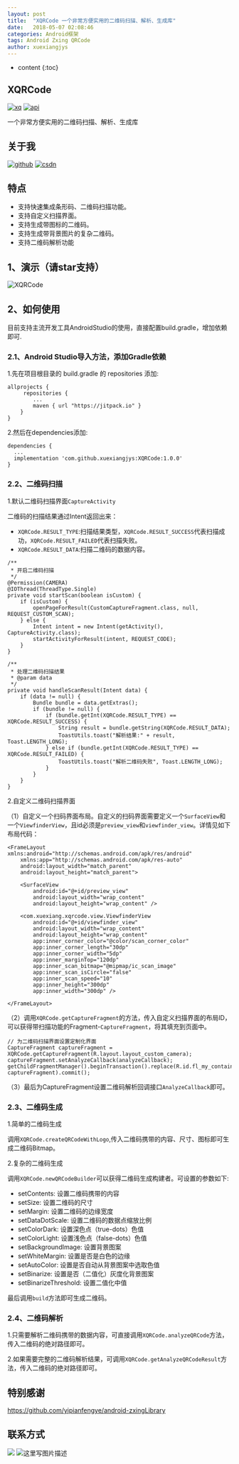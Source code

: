 ```yaml
---
layout: post
title:  "XQRCode 一个非常方便实用的二维码扫描、解析、生成库"
date:   2018-05-07 02:08:46
categories: Android框架
tags: Android Zxing QRCode 
author: xuexiangjys
---
```


* content
{:toc}

## XQRCode
[![xq][xqsvg]][xq]  [![api][apisvg]][api]

一个非常方便实用的二维码扫描、解析、生成库

## 关于我

[![github](https://img.shields.io/badge/GitHub-xuexiangjys-blue.svg)](https://github.com/xuexiangjys)   [![csdn](https://img.shields.io/badge/CSDN-xuexiangjys-green.svg)](http://blog.csdn.net/xuexiangjys)

## 特点

* 支持快速集成条形码、二维码扫描功能。
* 支持自定义扫描界面。
* 支持生成带图标的二维码。
* 支持生成带背景图片的复杂二维码。
* 支持二维码解析功能





## 1、演示（请star支持）
![XQRCode](https://img-blog.csdn.net/20180507014226915?watermark/2/text/aHR0cHM6Ly9ibG9nLmNzZG4ubmV0L3h1ZXhpYW5nanlz/font/5a6L5L2T/fontsize/400/fill/I0JBQkFCMA==/dissolve/70)

## 2、如何使用
目前支持主流开发工具AndroidStudio的使用，直接配置build.gradle，增加依赖即可.

### 2.1、Android Studio导入方法，添加Gradle依赖

1.先在项目根目录的 build.gradle 的 repositories 添加:
```
allprojects {
     repositories {
        ...
        maven { url "https://jitpack.io" }
    }
}
```

2.然后在dependencies添加:

```
dependencies {
  ...
  implementation 'com.github.xuexiangjys:XQRCode:1.0.0'
}
```

### 2.2、二维码扫描

1.默认二维码扫描界面`CaptureActivity`

二维码的扫描结果通过Intent返回出来：

* `XQRCode.RESULT_TYPE`:扫描结果类型，`XQRCode.RESULT_SUCCESS`代表扫描成功，`XQRCode.RESULT_FAILED`代表扫描失败。
* `XQRCode.RESULT_DATA`:扫描二维码的数据内容。

```
/**
 * 开启二维码扫描
 */
@Permission(CAMERA)
@IOThread(ThreadType.Single)
private void startScan(boolean isCustom) {
    if (isCustom) {
        openPageForResult(CustomCaptureFragment.class, null, REQUEST_CUSTOM_SCAN);
    } else {
        Intent intent = new Intent(getActivity(), CaptureActivity.class);
        startActivityForResult(intent, REQUEST_CODE);
    }
}

/**
 * 处理二维码扫描结果
 * @param data
 */
private void handleScanResult(Intent data) {
    if (data != null) {
        Bundle bundle = data.getExtras();
        if (bundle != null) {
            if (bundle.getInt(XQRCode.RESULT_TYPE) == XQRCode.RESULT_SUCCESS) {
                String result = bundle.getString(XQRCode.RESULT_DATA);
                ToastUtils.toast("解析结果:" + result, Toast.LENGTH_LONG);
            } else if (bundle.getInt(XQRCode.RESULT_TYPE) == XQRCode.RESULT_FAILED) {
                ToastUtils.toast("解析二维码失败", Toast.LENGTH_LONG);
            }
        }
    }
}
```

2.自定义二维码扫描界面

（1）自定义一个扫码界面布局。自定义的扫码界面需要定义一个`SurfaceView`和一个`ViewfinderView`，且id必须是`preview_view`和`viewfinder_view`。详情见如下布局代码：

```
<FrameLayout xmlns:android="http://schemas.android.com/apk/res/android"
    xmlns:app="http://schemas.android.com/apk/res-auto"
    android:layout_width="match_parent"
    android:layout_height="match_parent">

    <SurfaceView
        android:id="@+id/preview_view"
        android:layout_width="wrap_content"
        android:layout_height="wrap_content" />

    <com.xuexiang.xqrcode.view.ViewfinderView
        android:id="@+id/viewfinder_view"
        android:layout_width="wrap_content"
        android:layout_height="wrap_content"
        app:inner_corner_color="@color/scan_corner_color"
        app:inner_corner_length="30dp"
        app:inner_corner_width="5dp"
        app:inner_marginTop="120dp"
        app:inner_scan_bitmap="@mipmap/ic_scan_image"
        app:inner_scan_isCircle="false"
        app:inner_scan_speed="10"
        app:inner_height="300dp"
        app:inner_width="300dp" />

</FrameLayout>
```

（2）调用`XQRCode.getCaptureFragment`的方法，传入自定义扫描界面的布局ID，可以获得带扫描功能的Fragment-`CaptureFragment`，将其填充到页面中。

```
// 为二维码扫描界面设置定制化界面
CaptureFragment captureFragment = XQRCode.getCaptureFragment(R.layout.layout_custom_camera);
captureFragment.setAnalyzeCallback(analyzeCallback);
getChildFragmentManager().beginTransaction().replace(R.id.fl_my_container, captureFragment).commit();
```

（3）最后为CaptureFragment设置二维码解析回调接口`AnalyzeCallback`即可。

### 2.3、二维码生成

1.简单的二维码生成

调用`XQRCode.createQRCodeWithLogo`,传入二维码携带的内容、尺寸、图标即可生成二维码Bitmap。

2.复杂的二维码生成

调用`XQRCode.newQRCodeBuilder`可以获得二维码生成构建者。可设置的参数如下:

* setContents: 设置二维码携带的内容
* setSize: 设置二维码的尺寸
* setMargin: 设置二维码的边缘宽度
* setDataDotScale: 设置二维码的数据点缩放比例
* setColorDark: 设置深色点（true-dots）色值
* setColorLight: 设置浅色点（false-dots）色值
* setBackgroundImage: 设置背景图案
* setWhiteMargin: 设置是否是白色的边缘
* setAutoColor: 设置是否自动从背景图案中选取色值
* setBinarize: 设置是否（二值化）灰度化背景图案
* setBinarizeThreshold: 设置二值化中值

最后调用`build`方法即可生成二维码。

### 2.4、二维码解析

1.只需要解析二维码携带的数据内容，可直接调用`XQRCode.analyzeQRCode`方法，传入二维码的绝对路径即可。

2.如果需要完整的二维码解析结果，可调用`XQRCode.getAnalyzeQRCodeResult`方法，传入二维码的绝对路径即可。

## 特别感谢
https://github.com/yipianfengye/android-zxingLibrary

## 联系方式

[![](https://img.shields.io/badge/点击一键加入QQ交流群-602082750-blue.svg)](http://shang.qq.com/wpa/qunwpa?idkey=9922861ef85c19f1575aecea0e8680f60d9386080a97ed310c971ae074998887)
![这里写图片描述](https://img-blog.csdn.net/20180425012831112?watermark/2/text/aHR0cHM6Ly9ibG9nLmNzZG4ubmV0L3h1ZXhpYW5nanlz/font/5a6L5L2T/fontsize/400/fill/I0JBQkFCMA==/dissolve/70)

[xqsvg]: https://img.shields.io/badge/XQRCode-v1.0.0-brightgreen.svg
[xq]: https://github.com/xuexiangjys/XQRCode
[apisvg]: https://img.shields.io/badge/API-19+-brightgreen.svg
[api]: https://android-arsenal.com/api?level=19